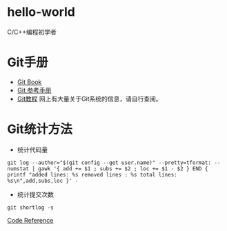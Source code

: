 # hello-world
C/C++编程初学者

# Git手册
* [Git Book](https://git-scm.com/book/zh/v2)
* [Git 参考手册](http://gitref.justjavac.com/)
* [Git教程](https://www.liaoxuefeng.com/wiki/0013739516305929606dd18361248578c67b8067c8c017b000)
网上有大量关于Git系统的信息，请自行查阅。

# Git统计方法
* 统计代码量
```
git log --author="$(git config --get user.name)" --pretty=tformat: --numstat | gawk '{ add += $1 ; subs += $2 ; loc += $1 - $2 } END { printf "added lines: %s removed lines : %s total lines: %s\n",add,subs,loc }' -
```
* 统计提交次数
```
git shortlog -s
```

[Code Reference](https://github.com/WangShouDao/count_github_push)